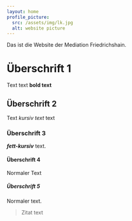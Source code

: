 ```yaml
---
layout: home
profile_picture:
  src: /assets/img/lk.jpg
  alt: website picture
---
```


<p>
  Das ist die Website der Mediation Friedrichshain.
  
  # Überschrift 1
  
  Text text **bold text**
  
  ## Überschrift 2
  
  Text *kursiv text* text
  
  ### Überschrift 3
  
  ***fett-kursiv*** text.
  
  #### Überschrift 4
  
  Normaler Text
  
  ##### Überschrift 5
  
  Normaler text.
  > Zitat text
  
</p>

